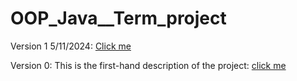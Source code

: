 # OOP_Java__Term_project

Version 1 5/11/2024:
[Click me](https://docs.google.com/document/d/1ryp8AVc_aqnJpuUVsEm0vLrMR6mma8sC1tbpRwG8LOU/edit?usp=sharing)

Version 0:
This is the first-hand description of the project: [click me](https://docs.google.com/document/d/1wGJkOUhkQ00wiTCcLalJspbIkLKhLeTaMG2Fdl5slU8/edit?tab=t.0)